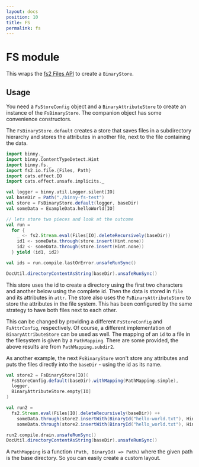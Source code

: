 ```yaml
---
layout: docs
position: 10
title: FS
permalink: fs
---
```


# FS module

This wraps the [fs2 Files API](https://fs2.io/#/io?id=files) to create
a `BinaryStore`.

## Usage

You need a `FsStoreConfig` object and a `BinaryAttributeStore` to
create an instance of the `FsBinaryStore`. The companion object has
some convenience constructors.

The `FsBinaryStore.default` creates a store that saves files in a
subdirectory hierarchy and stores the attributes in another file,
next to the file containing the data.

```scala mdoc
import binny._
import binny.ContentTypeDetect.Hint
import binny.fs._
import fs2.io.file.{Files, Path}
import cats.effect.IO
import cats.effect.unsafe.implicits._

val logger = binny.util.Logger.silent[IO]
val baseDir = Path("./binny-fs-test")
val store = FsBinaryStore.default(logger, baseDir)
val someData = ExampleData.helloWorld[IO]

// lets store two pieces and look at the outcome
val run =
  for {
    _ <- fs2.Stream.eval(Files[IO].deleteRecursively(baseDir))
    id1 <- someData.through(store.insert(Hint.none))
    id2 <- someData.through(store.insert(Hint.none))
  } yield (id1, id2)

val ids = run.compile.lastOrError.unsafeRunSync()

DocUtil.directoryContentAsString(baseDir).unsafeRunSync()
```

This store uses the id to create a directory using the first two
characters and another below using the complete id. Then the data is
stored in `file` and its attributes in `attr`. The store also uses the
`FsBinaryAttributeStore` to store the attributes in the file system.
This has been configured by the same strategy to have both files next
to each other.

This can be changed by providing a different `FsStoreConfig` and
`FsAttrConfig`, respectively. Of course, a different implementation of
`BinaryAttributeStore` can be used as well. The mapping of an `id` to
a file in the filesystem is given by a `PathMapping`. There are some
provided, the above results are from `PathMapping.subdir2`.

As another example, the next `FsBinaryStore` won't store any
attributes and puts the files directly into the `baseDir` - using the
id as its name.

```scala mdoc
val store2 = FsBinaryStore[IO](
  FsStoreConfig.default(baseDir).withMapping(PathMapping.simple),
  logger,
  BinaryAttributeStore.empty[IO]
)

val run2 =
  fs2.Stream.eval(Files[IO].deleteRecursively(baseDir)) ++
    someData.through(store2.insertWith(BinaryId("hello-world.txt"), Hint.none)) ++
    someData.through(store2.insertWith(BinaryId("hello_world.txt"), Hint.none))

run2.compile.drain.unsafeRunSync()
DocUtil.directoryContentAsString(baseDir).unsafeRunSync()
```

A `PathMapping` is a function `(Path, BinaryId) => Path)` where the
given path is the base directory. So you can easily create a custom
layout.

